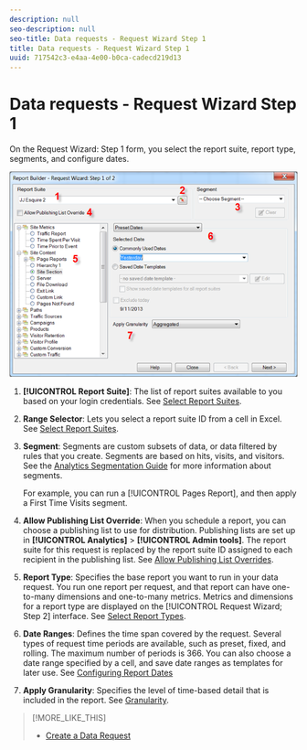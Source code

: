 ```yaml
---
description: null
seo-description: null
seo-title: Data requests - Request Wizard Step 1
title: Data requests - Request Wizard Step 1
uuid: 717542c3-e4aa-4e00-b0ca-cadecd219d13
---
```


# Data requests - Request Wizard Step 1

On the Request Wizard: Step 1 form, you select the report suite, report type, segments, and configure dates.

 ![](assets/rw1_overview.png)

1. **[!UICONTROL Report Suite]**: The list of report suites available to you based on your login credentials. See [Select Report Suites](/help/analyze/report-builder/data-requests/selecting-report-suites/t-select-report-suites.md).

1. **Range Selector**: Lets you select a report suite ID from a cell in Excel. See [Select Report Suites](/help/analyze/report-builder/data-requests/selecting-report-suites/t-select-report-suites.md).

1. **Segment**: Segments are custom subsets of data, or data filtered by rules that you create. Segments are based on hits, visits, and visitors. See the [Analytics Segmentation Guide](https://marketing.adobe.com/resources/help/en_US/analytics/segment/) for more information about segments.

   For example, you can run a [!UICONTROL Pages Report], and then apply a First Time Visits segment.

1. **Allow Publishing List Override**: When you schedule a report, you can choose a publishing list to use for distribution. Publishing lists are set up in **[!UICONTROL Analytics]** > **[!UICONTROL Admin tools]**. The report suite for this request is replaced by the report suite ID assigned to each recipient in the publishing list. See [Allow Publishing List Overrides](/help/analyze/report-builder/data-requests/allow-publishing-list-overrides.md).

1. **Report Type**: Specifies the base report you want to run in your data request. You run one report per request, and that report can have one-to-many dimensions and one-to-many metrics. Metrics and dimensions for a report type are displayed on the [!UICONTROL Request Wizard; Step 2] interface. See [Select Report Types](/help/analyze/report-builder/data-requests/c-report-types/select-report-types.md).

1. **Date Ranges**: Defines the time span covered by the request. Several types of request time periods are available, such as preset, fixed, and rolling. The maximum number of periods is 366. You can also choose a date range specified by a cell, and save date ranges as templates for later use.  See [Configuring Report Dates](/help/analyze/report-builder/data-requests/configuring-report-dates/custom-calendar.md) 

1. **Apply Granularity**: Specifies the level of time-based detail that is included in the report. See [Granularity](/help/analyze/report-builder/data-requests/configuring-report-dates/granularity.md).

>[!MORE_LIKE_THIS]
>
>* [Create a Data Request](/help/analyze/report-builder/data-requests/t-create-a-data-request.md)
